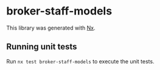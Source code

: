 # broker-staff-models

This library was generated with [Nx](https://nx.dev).

## Running unit tests

Run `nx test broker-staff-models` to execute the unit tests.
